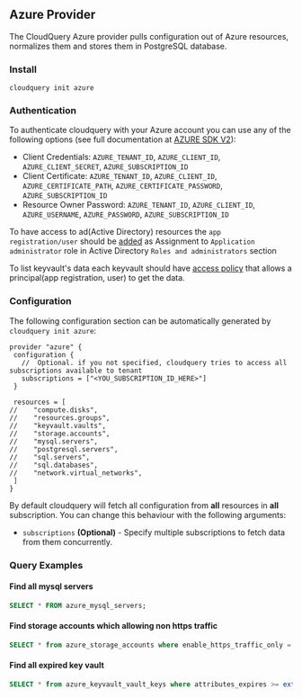 ## Azure Provider

The CloudQuery Azure provider pulls configuration out of Azure resources, normalizes them and stores them in PostgreSQL database.

### Install

 ```shell
 cloudquery init azure
 ```

### Authentication

To authenticate cloudquery with your Azure account you can use any of the following options (see full documentation at [AZURE SDK V2](https://github.com/Azure/azure-sdk-for-go#authentication)):

- Client Credentials: `AZURE_TENANT_ID`, `AZURE_CLIENT_ID`, `AZURE_CLIENT_SECRET`, `AZURE_SUBSCRIPTION_ID`
- Client Certificate: `AZURE_TENANT_ID`, `AZURE_CLIENT_ID`, `AZURE_CERTIFICATE_PATH`, `AZURE_CERTIFICATE_PASSWORD`, `AZURE_SUBSCRIPTION_ID`
- Resource Owner Password: `AZURE_TENANT_ID`, `AZURE_CLIENT_ID`, `AZURE_USERNAME`, `AZURE_PASSWORD`, `AZURE_SUBSCRIPTION_ID`

To have access to ad(Active Directory) resources the `app registration/user` should be [added](https://docs.microsoft.com/en-us/azure/active-directory/fundamentals/active-directory-users-assign-role-azure-portal) as Assignment to `Application administrator` role in Active Directory `Roles and administrators` section

To list keyvault's data each keyvault should have [access policy](https://docs.microsoft.com/en-us/azure/key-vault/general/assign-access-policy?tabs=azure-portal) that allows a principal(app registration, user) to get the data. 



### Configuration

The following configuration section can be automatically generated by `cloudquery init azure`:

 ```hcl
 provider "azure" {
  configuration {
    //  Optional. if you not specified, cloudquery tries to access all subscriptions available to tenant
    subscriptions = ["<YOU_SUBSCRIPTION_ID_HERE>"]
  }
  
  resources = [
//    "compute.disks",
//    "resources.groups",
//    "keyvault.vaults",
//    "storage.accounts",
//    "mysql.servers",
//    "postgresql.servers",
//    "sql.servers",
//    "sql.databases",
//    "network.virtual_networks",
  ]
}
 ```

By default cloudquery will fetch all configuration from **all** resources in **all** subscription. You can change this behaviour with the following arguments:

- `subscriptions` **(Optional)** - Specify multiple subscriptions to fetch data from them concurrently.

### Query Examples

#### Find all mysql servers

 ```sql
 SELECT * FROM azure_mysql_servers;
 ```

#### Find storage accounts which allowing non https traffic

 ```sql
 SELECT * from azure_storage_accounts where enable_https_traffic_only = false;
 ```

#### Find all expired key vault

 ```sql
 SELECT * from azure_keyvault_vault_keys where attributes_expires >= extract(epoch from now()) * 1000;
 ```
